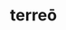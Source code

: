 ---
title: terreō
meaning: to frighten
ch: four
pos: verb
secondppstem: terr
infend: ēre
conjugation: second
note: (something else)
derivative: terrify
mt: yes
mt1thru4: yes
---